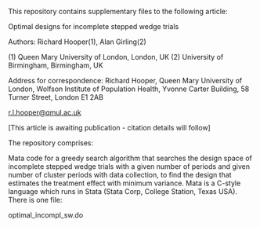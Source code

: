 This repository contains supplementary files to the following article:

Optimal designs for incomplete stepped wedge trials

Authors: Richard Hooper(1), Alan Girling(2)

(1) Queen Mary University of London, London, UK (2) University of Birmingham, Birmingham, UK

Address for correspondence: Richard Hooper, Queen Mary University of London, Wolfson Institute of Population Health, Yvonne Carter Building, 58 Turner Street, London E1 2AB

r.l.hooper@qmul.ac.uk

[This article is awaiting publication - citation details will follow]

The repository comprises:

Mata code for a greedy search algorithm that searches the design space of incomplete stepped wedge trials with a given number of periods and given number of cluster periods with data collection, to find the design that estimates the treatment effect with minimum variance. Mata is a C-style language which runs in Stata (Stata Corp, College Station, Texas USA). There is one file:

optimal_incompl_sw.do

